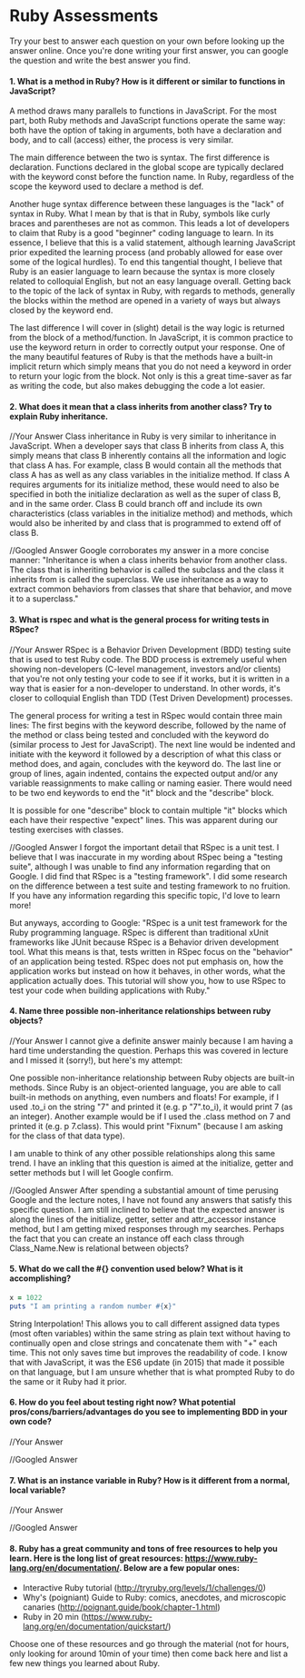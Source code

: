 # Ruby Assessments

Try your best to answer each question on your own before looking up the answer online. Once you're done writing your first answer, you can google the question and write the best answer you find.


#### 1. What is a method in Ruby? How is it different or similar to functions in JavaScript?
A method draws many parallels to functions in JavaScript. For the most part, both Ruby methods and JavaScript functions operate the same way: both have the option of taking in arguments, both have a declaration and body, and to call (access) either, the process is very similar.

The main difference between the two is syntax. The first difference is declaration. Functions declared in the global scope are typically declared with the keyword const before the function name. In Ruby, regardless of the scope the keyword used to declare a method is def.

Another huge syntax difference between these languages is the "lack" of syntax in Ruby. What I mean by that is that in Ruby, symbols like curly braces and parentheses are not as common. This leads a lot of developers to claim that Ruby is a good "beginner" coding language to learn. In its essence, I believe that this is a valid statement, although learning JavaScript prior expedited the learning process (and probably allowed for ease over some of the logical hurdles). To end this tangential thought, I believe that Ruby is an easier language to learn because the syntax is more closely related to colloquial English, but not an easy language overall. Getting back to the topic of the lack of syntax in Ruby, with regards to methods, generally the blocks within the method are opened in a variety of ways but always closed by the keyword end.

The last difference I will cover in (slight) detail is the way logic is returned from the block of a method/function. In JavaScript, it is common practice to use the keyword return in order to correctly output your response. One of the many beautiful features of Ruby is that the methods have a built-in implicit return which simply means that you do not need a keyword in order to return your logic from the block. Not only is this a great time-saver as far as writing the code, but also makes debugging the code a lot easier.

#### 2. What does it mean that a class inherits from another class? Try to explain Ruby inheritance.


//Your Answer
Class inheritance in Ruby is very similar to inheritance in JavaScript. When a developer says that class B inherits from class A, this simply means that class B inherently contains all the information and logic that class A has. For example, class B would contain all the methods that class A has as well as any class variables in the initialize method. If class A requires arguments for its initialize method, these would need to also be specified in both the initialize declaration as well as the super of class B, and in the same order. Class B could branch off and include its own characteristics (class variables in the initialize method) and methods, which would also be inherited by and class that is programmed to extend off of class B.

//Googled Answer
Google corroborates my answer in a more concise manner:
"Inheritance is when a class inherits behavior from another class. The class that is inheriting behavior is called the subclass and the class it inherits from is called the superclass. We use inheritance as a way to extract common behaviors from classes that share that behavior, and move it to a superclass."

#### 3. What is rspec and what is the general process for writing tests in RSpec?

//Your Answer
RSpec is a Behavior Driven Development (BDD) testing suite that is used to test Ruby code. The BDD process is extremely useful when showing non-developers (C-level management, investors and/or clients) that you're not only testing your code to see if it works, but it is written in a way that is easier for a non-developer to understand. In other words, it's closer to colloquial English than TDD (Test Driven Development) processes.

The general process for writing a test in RSpec would contain three main lines: The first begins with the keyword describe, followed by the name of the method or class being tested and concluded with the keyword do (similar process to Jest for JavaScript). The next line would be indented and initiate with the keyword it followed by a description of what this class or method does, and again, concludes with the keyword do. The last line or group of lines, again indented, contains the expected output and/or any variable reassignments to make calling or naming easier. There would need to be two end keywords to end the "it" block and the "describe" block.

It is possible for one "describe" block to contain multiple "it" blocks which each have their respective "expect" lines. This was apparent during our testing exercises with classes.

//Googled Answer
I forgot the important detail that RSpec is a unit test. I believe that I was inaccurate in my wording about RSpec being a "testing suite", although I was unable to find any information regarding that on Google. I did find that RSpec is a "testing framework". I did some research on the difference between a test suite and testing framework to no fruition. If you have any information regarding this specific topic, I'd love to learn more!

But anyways, according to Google:
"RSpec is a unit test framework for the Ruby programming language. RSpec is different than traditional xUnit frameworks like JUnit because RSpec is a Behavior driven development tool. What this means is that, tests written in RSpec focus on the "behavior" of an application being tested. RSpec does not put emphasis on, how the application works but instead on how it behaves, in other words, what the application actually does. This tutorial will show you, how to use RSpec to test your code when building applications with Ruby."

#### 4. Name three possible non-inheritance relationships between ruby objects?

//Your Answer
I cannot give a definite answer mainly because I am having a hard time understanding the question. Perhaps this was covered in lecture and I missed it (sorry!), but here's my attempt:

One possible non-inheritance relationship between Ruby objects are built-in methods. Since Ruby is an object-oriented language, you are able to call built-in methods on anything, even numbers and floats! For example, if I used .to_i on the string "7" and printed it (e.g. p "7".to_i), it would print 7 (as an integer). Another example would be if I used the .class method on 7 and printed it (e.g. p 7.class). This would print "Fixnum" (because I am asking for the class of that data type).

I am unable to think of any other possible relationships along this same trend. I have an inkling that this question is aimed at the initialize, getter and setter methods but I will let Google confirm.

//Googled Answer
After spending a substantial amount of time perusing Google and the lecture notes, I have not found any answers that satisfy this specific question. I am still inclined to believe that the expected answer is along the lines of the initialize, getter, setter and attr_accessor instance method, but I am getting mixed responses through my searches. Perhaps the fact that you can create an instance off each class through Class_Name.New is relational between objects?

#### 5. What do we call the #{} convention used below? What is it accomplishing?

```ruby
x = 1022
puts "I am printing a random number #{x}"
```

String Interpolation! This allows you to call different assigned data types (most often variables) within the same string as plain text without having to continually open and close strings and concatenate them with "+" each time. This not only saves time but improves the readability of code. I know that with JavaScript, it was the ES6 update (in 2015) that made it possible on that language, but I am unsure whether that is what prompted Ruby to do the same or it Ruby had it prior.

#### 6. How do you feel about testing right now? What potential pros/cons/barriers/advantages do you see to implementing BDD in your own code?

//Your Answer


//Googled Answer


#### 7. What is an instance variable in Ruby? How is it different from a normal, local variable?

//Your Answer

//Googled Answer

#### 8. Ruby has a great community and tons of free resources to help you learn. Here is the long list of great resources: https://www.ruby-lang.org/en/documentation/. Below are a few popular ones:
- Interactive Ruby tutorial (http://tryruby.org/levels/1/challenges/0)
- Why's (poigniant) Guide to Ruby: comics, anecdotes, and microscopic canaries (http://poignant.guide/book/chapter-1.html)
- Ruby in 20 min (https://www.ruby-lang.org/en/documentation/quickstart/)


Choose one of these resources and go through the material (not for hours, only looking for around 10min of your time) then come back here and list a few new things you learned about Ruby.
